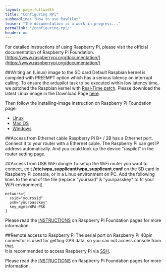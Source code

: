 ```yaml
---
layout: page-fullwidth
title: "Configuring RPi"
subheadline: "How to use RasPilot"
teaser: "The documentation is a work in progress..."
permalink: "/configuring_rpi/"
header: no
---
```


For detailed instructions of using Raspberry Pi, please visit the official documentation of Raspberry Pi Foundation.<br>
[https://www.raspberrypi.org/documentation/](https://www.raspberrypi.org/documentation/)

##Writing an (Linux) image to the SD card
Default Raspbian kernel is compiled with PREEMPT option which has a serious latency on interrupt calling. To ensure the ardupilot task to be executed within low latency time, we patched the Raspbian kernel with [Real-Time patch](https://rt.wiki.kernel.org). Please download the latest Linux image in the Download Page [here](http://raspilot.io/downloads/).

Then follow the installing-image instruction on Raspberry Pi Foundation page.

* [Linux](https://www.raspberrypi.org/documentation/installation/installing-images/linux.md)
* [Mac OS](https://www.raspberrypi.org/documentation/installation/installing-images/mac.md)
* [Windows](https://www.raspberrypi.org/documentation/installation/installing-images/windows.md)

##Access from Ethernet cable
Raspberry Pi B+ / 2B has a Ethernet port. Connect it to your router with a Ethernet cable. The Raspberry Pi can get IP address automatically. And you could look up the device "raspilot" in the router setting page.

##Access from USB WiFi dongle
To setup the WiFi router you want to connect, edit <strong>/etc/wpa_supplicant/wpa_supplicant.conf</strong> on the SD card in Raspberry Pi console, or in a Linux environment on PC. Add the following lines to the end of the file (replace "yourssid" & "yourpasskey" to fit your WiFi environment).

~~~
network={
  ssid="yourssid"  
  psk="yourpasskey"
  key_mgmt=WPA-PSK
}
~~~

Please read the [INSTRUCTIONS](https://www.raspberrypi.org/documentation/configuration/wireless/README.md) on Raspberry Pi Foundation pages for more information.

##Remote access to Raspberry Pi
The serial port on Raspberry Pi 40pin connector is used for getting GPS data, so you can not access console from that.<br>
It is recommended to access Raspberry Pi via [SSH](https://www.raspberrypi.org/documentation/remote-access/ssh/README.md).

Please read the [INSTRUCTIONS](https://www.raspberrypi.org/documentation/remote-access/) on Raspberry Pi Foundation pages for more information.
